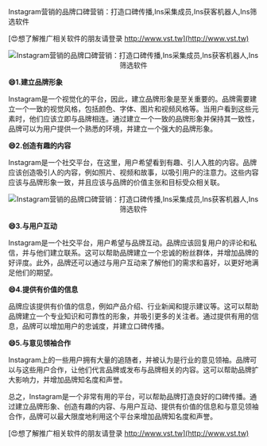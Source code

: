 Instagram营销的品牌口碑营销：打造口碑传播,Ins采集成员,Ins获客机器人,Ins筛选软件

[😍想了解推广相关软件的朋友请登录 http://www.vst.tw](http://www.vst.tw)

 <center><img src="https://vst.tw/MP4/tuiguang/png/4.png" alt="Instagram营销的品牌口碑营销：打造口碑传播,Ins采集成员,Ins获客机器人,Ins筛选软件"></center>

**😄1.建立品牌形象**

Instagram是一个视觉化的平台，因此，建立品牌形象是至关重要的。品牌需要建立一个一致的视觉风格，包括颜色、字体、图片和视频风格等。当用户看到这些元素时，他们应该立即与品牌相连。通过建立一个一致的品牌形象并保持其一致性，品牌可以为用户提供一个熟悉的环境，并建立一个强大的品牌形象。

**😄2.创造有趣的内容**

Instagram是一个社交平台，在这里，用户希望看到有趣、引人入胜的内容。品牌应该创造吸引人的内容，例如照片、视频和故事，以吸引用户的注意力。这些内容应该与品牌形象一致，并且应该与品牌的价值主张和目标受众相关联。

 <center><img src="https://vst.tw/MP4/tuiguang/png/0.png" alt="Instagram营销的品牌口碑营销：打造口碑传播,Ins采集成员,Ins获客机器人,Ins筛选软件"></center>

**😄3.与用户互动**

Instagram是一个社交平台，用户希望与品牌互动。品牌应该回复用户的评论和私信，并与他们建立联系。这可以帮助品牌建立一个忠诚的粉丝群体，并增加品牌的好评度。此外，品牌还可以通过与用户互动来了解他们的需求和喜好，以更好地满足他们的期望。

**😄4.提供有价值的信息**

品牌应该提供有价值的信息，例如产品介绍、行业新闻和提示建议等。这可以帮助品牌建立一个专业知识和可靠性的形象，并吸引更多的关注者。通过提供有用的信息，品牌可以增加用户的忠诚度，并建立口碑传播。

**😄5.与意见领袖合作**

Instagram上的一些用户拥有大量的追随者，并被认为是行业的意见领袖。品牌可以与这些用户合作，让他们代言品牌或发布与品牌相关的内容。这可以帮助品牌扩大影响力，并增加品牌知名度和声誉。

总之，Instagram是一个非常有用的平台，可以帮助品牌打造良好的口碑传播。通过建立品牌形象、创造有趣的内容、与用户互动、提供有价值的信息和与意见领袖合作，品牌可以最大限度地利用这个平台来增加品牌知名度和声誉。

[😍想了解推广相关软件的朋友请登录 http://www.vst.tw](http://www.vst.tw)



